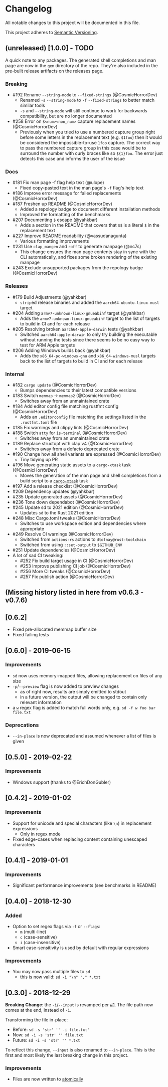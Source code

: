 # Changelog

All notable changes to this project will be documented in this file.

This project adheres to [Semantic Versioning](https://semver.org/spec/v2.0.0.html).

## (unreleased) [1.0.0] - TODO

A quick note to any packages. The generated shell completions and man page are
now in the `gen` directory of the repo. They're also included in the pre-built
release artifacts on the releases page.

### Breaking

- #192 Rename `--string-mode` to `--fixed-strings` (@CosmicHorrorDev)
  - Renamed `-s` `--string-mode` to `-f` `--fixed-strings` to better match
    similar tools
  - `-s` and `--string-mode` will still continue to work for backwards
    compatibility, but are no longer documented
- #258 Error on `$<num><non_num>` capture replacement names (@CosmicHorrorDev)
  - Previously when you tried to use a numbered capture group right before some
    letters in the replacement text (e.g. `$1foo`) then it would be considered
    the impossible-to-use `1foo` capture. The correct way to pass the numbered
    capture group in this case would be to surround the number with curly braces
    like so `${1}foo`. The error just detects this case and informs the user of
    the issue

### Docs

- #181 Fix man page -f flag help text (@ulope)
  - Fixed copy-pasted text in the man page's `-f` flag's help text
- #186 Improve error message for failed replacements (@CosmicHorrorDev)
- #187 Freshen up README (@CosmicHorrorDev)
  - Added a repology badge to document different installation methods
  - Improved the formatting of the benchmarks
- #207 Documenting `$` escape (@yahkbar)
  - Adds a section in the README that covers that `$$` is a literal `$` in the
    replacement text
- #227 Improve README readability (@vassudanagunta)
  - Various formatting improvements
- #231 Use `clap_mangen` and `roff` to generate manpage (@nc7s)
  - This change ensures the man page contents stay in sync with the CLI
    automatically, and fixes some broken rendering of the existing manpage
- #243 Exclude unsupported packages from the repology badge (@CosmicHorrorDev)

### Releases

- #179 Build Adjustments (@yahkbar)
  - `strip`ed release binaries and added the `aarch64-ubuntu-linux-musl` target
- #204 Adding `armv7-unknown-linux-gnueabihf` target (@yahkbar)
  - Adds the `armv7-unknown-linux-gnueabihf` target to the list of targets to
    build in CI and for each release
- #205 Resolving broken `aarch64-apple-darwin` tests (@yahkbar)
  - Switched `aarch64-apple-darwin` to only try building the executable without
    running the tests since there seems to be no easy way to test for ARM Apple
    targets
- #206 Adding Windows builds back (@yahkbar)
  - Adds the `x86_64-pc-windows-gnu` and `x86_64-windows-musl` targets back to
    the list of targets to build in CI and for each release

### Internal

- #182 `cargo update` (@CosmicHorrorDev)
  - Bumps dependencies to their latest compatible versions
- #183 Switch `memmap` -> `memmap2` (@CosmicHorrorDev)
  - Switches away from an unmaintained crate
- #184 Add editor config file matching rustfmt config (@CosmicHorrorDev)
  - Adds an `.editorconfig` file matching the settings listed in the
    `.rustfmt.toml` file
- #185 Fix warnings and clippy lints (@CosmicHorrorDev)
- #188 Switch `atty` for `is-terminal` (@CosmicHorrorDev)
  - Switches away from an unmaintained crate
- #189 Replace structopt with clap v4 (@CosmicHorrorDev)
  - Switches away from a defacto deprecated crate
- #190 Change how all shell variants are expressed (@CosmicHorrorDev)
  - Tiny tidying up PR
- #196 Move generating static assets to a `cargo-xtask` task (@CosmicHorrorDev)
  - Moves the generation of the man page and shell completions from a build
    script to a [`cargo-xtask`](https://github.com/matklad/cargo-xtask) task
- #197 Add a release checklist (@CosmicHorrorDev)
- #209 Dependency updates (@yahkbar)
- #235 Update generated assets (@CosmicHorrorDev)
- #236 Tone down dependabot (@CosmicHorrorDev)
- #245 Update sd to 2021 edition (@CosmicHorrorDev)
  - Updates `sd` to the Rust 2021 edition
- #248 Misc Cargo.toml tweaks (@CosmicHorrorDev)
  - Switches to use workspace edition and dependencies where appropriate
- #249 Resolve CI warnings (@CosmicHorrorDev)
  - Switched from `actions-rs` actions to `dtolnay@rust-toolchain`
  - Switched from using `::set-output` to `$GITHUB_ENV`
- #251 Update dependencies (@CosmicHorrorDev)
- A lot of sad CI tweaking:
    - #252 Fix build target usage in CI (@CosmicHorrorDev)
    - #253 Improve publishing CI job (@CosmicHorrorDev)
    - #256 More CI tweaks (@CosmicHorrorDev)
    - #257 Fix publish action (@CosmicHorrorDev)

## (Missing history listed in here from v0.6.3 - v0.7.6)

## [0.6.2]

- Fixed pre-allocated memmap buffer size
- Fixed failing tests

## [0.6.0] - 2019-06-15

### Improvements

- `sd` now uses memory-mapped files, allowing replacement on files of any size
- `-p`/`--preview` flag is now added to preview changes
  - as of right now, results are simply emitted to stdout
  - in a future version, the output will be changed to contain only relevant information
- a `w` regex flag is added to match full words only, e.g. `sd -f w foo bar file.txt`

### Deprecations

- `--in-place` is now deprecated and assumed whenever a list of files is given

## [0.5.0] - 2019-02-22

### Improvements

- Windows support (thanks to @ErichDonGubler)

## [0.4.2] - 2019-01-02

### Improvements

- Support for unicode and special characters (like `\n`) in replacement expressions
  - Only in regex mode
- Fixed edge-cases when replacing content containing unescaped characters

## [0.4.1] - 2019-01-01

### Improvements

- Significant performance improvements (see benchmarks in README)

## [0.4.0] - 2018-12-30

### Added

- Option to set regex flags via `-f` or `--flags`:
  - `m` (multi-line)
  - `c` (case-sensitive)
  - `i` (case-insensitive)
- Smart case-sensitivity is used by default with regular expressions

### Improvements

- You may now pass multiple files to `sd`
  - this is now valid: `sd -i "\n" "," *.txt`

## [0.3.0] - 2018-12-29

**Breaking Change**: the `-i`/`--input` is revamped per [#1](https://github.com/chmln/sd/issues/1). The file path now comes at the end, instead of `-i`. 

Transforming the file in-place:
- Before: `sd -s 'str' '' -i file.txt'`
- Now: `sd -i -s 'str' '' file.txt`
- Future: `sd -i -s 'str' '' *.txt`

To reflect this change, `--input` is also renamed to `--in-place`. This is the first and most likely the last breaking change in this project.

### Improvements

- Files are now written to [atomically](https://github.com/chmln/sd/issues/3)



